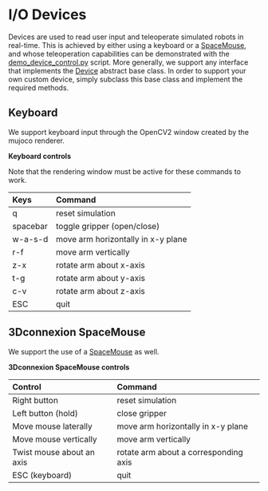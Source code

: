 # I/O Devices

Devices are used to read user input and teleoperate simulated robots in real-time. This is achieved by either using a keyboard or a [SpaceMouse](https://www.3dconnexion.com/spacemouse_compact/en/), and whose teleoperation capabilities can be demonstrated with the [demo_device_control.py](../demos.html#teleoperation) script. More generally, we support any interface that implements the [Device](../simulation/device) abstract base class. In order to support your own custom device, simply subclass this base class and implement the required methods.

## Keyboard

We support keyboard input through the OpenCV2 window created by the mujoco renderer. 

**Keyboard controls**

Note that the rendering window must be active for these commands to work.

|   Keys   |              Command               |
| :------- | :--------------------------------- |
|    q     |          reset simulation          |
| spacebar |    toggle gripper (open/close)     |
| w-a-s-d  | move arm horizontally in x-y plane |
|   r-f    |        move arm vertically         |
|   z-x    |      rotate arm about x-axis       |
|   t-g    |      rotate arm about y-axis       |
|   c-v    |      rotate arm about z-axis       |
|   ESC    |                quit                |

## 3Dconnexion SpaceMouse

We support the use of a [SpaceMouse](https://www.3dconnexion.com/spacemouse_compact/en/) as well.

**3Dconnexion SpaceMouse controls**

|          Control          |                Command                |
| :------------------------ | :------------------------------------ |
|       Right button        |           reset simulation            |
|    Left button (hold)     |             close gripper             |
|   Move mouse laterally    |  move arm horizontally in x-y plane   |
|   Move mouse vertically   |          move arm vertically          |
| Twist mouse about an axis | rotate arm about a corresponding axis |
|      ESC (keyboard)       |                 quit                  |

